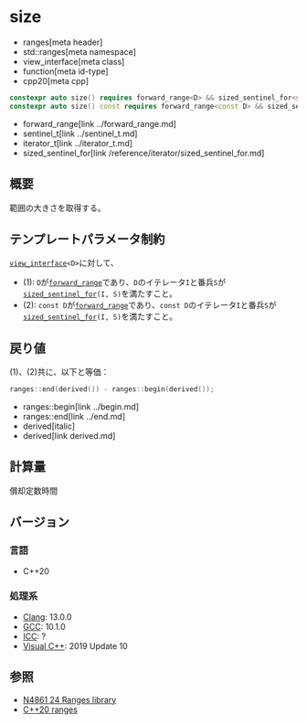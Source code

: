 # size
* ranges[meta header]
* std::ranges[meta namespace]
* view_interface[meta class]
* function[meta id-type]
* cpp20[meta cpp]

```cpp
constexpr auto size() requires forward_range<D> && sized_sentinel_for<sentinel_t<D>, iterator_t<D>>;                         // (1) 
constexpr auto size() const requires forward_range<const D> && sized_sentinel_for<sentinel_t<const D>, iterator_t<const D>>; // (2)
```
* forward_range[link ../forward_range.md]
* sentinel_t[link ../sentinel_t.md]
* iterator_t[link ../iterator_t.md]
* sized_sentinel_for[link /reference/iterator/sized_sentinel_for.md]

## 概要
範囲の大きさを取得する。

## テンプレートパラメータ制約
[`view_interface`](../view_interface.md)`<D>`に対して、

- (1): `D`が[`forward_range`](../forward_range.md)であり、`D`のイテレータ`I`と番兵`S`が[`sized_sentinel_for`](/reference/iterator/sized_sentinel_for.md)`(I, S)`を満たすこと。
- (2): `const D`が[`forward_range`](../forward_range.md)であり、`const D`のイテレータ`I`と番兵`S`が[`sized_sentinel_for`](/reference/iterator/sized_sentinel_for.md)`(I, S)`を満たすこと。

## 戻り値
(1)、(2)共に、以下と等価：

```cpp
ranges::end(derived()) - ranges::begin(derived());
```
* ranges::begin[link ../begin.md]
* ranges::end[link ../end.md]
* derived[italic]
* derived[link derived.md]

## 計算量
償却定数時間

## バージョン
### 言語
- C++20

### 処理系
- [Clang](/implementation.md#clang): 13.0.0
- [GCC](/implementation.md#gcc): 10.1.0
- [ICC](/implementation.md#icc): ?
- [Visual C++](/implementation.md#visual_cpp): 2019 Update 10

## 参照
- [N4861 24 Ranges library](https://timsong-cpp.github.io/cppwp/n4861/ranges)
- [C++20 ranges](https://techbookfest.org/product/5134506308665344)
